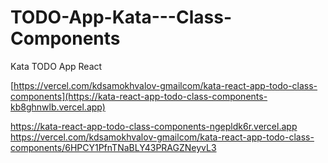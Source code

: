 # TODO-App-Kata---Class-Components
Kata TODO App React


[https://vercel.com/kdsamokhvalov-gmailcom/kata-react-app-todo-class-components](https://kata-react-app-todo-class-components-kb8ghnwlb.vercel.app)



[
https://kata-react-app-todo-class-components-ngepldk6r.vercel.app
](https://vercel.com/kdsamokhvalov-gmailcom/kata-react-app-todo-class-components/6HPCY1PfnTNaBLY43PRAGZNeyvL3)https://vercel.com/kdsamokhvalov-gmailcom/kata-react-app-todo-class-components/6HPCY1PfnTNaBLY43PRAGZNeyvL3
